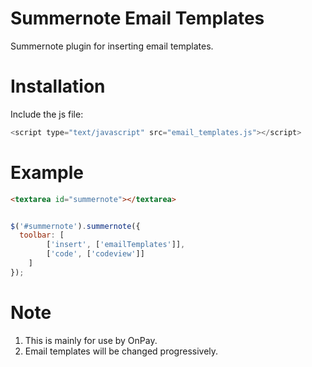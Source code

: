 # Summernote Email Templates
Summernote plugin for inserting email templates.

# Installation
Include the js file:
```javascript
<script type="text/javascript" src="email_templates.js"></script>
```

# Example
```html
<textarea id="summernote"></textarea>
```

```javascript

$('#summernote').summernote({
  toolbar: [
		['insert', ['emailTemplates']],
		['code', ['codeview']]
	]
});
```

# Note
1. This is mainly for use by OnPay.
2. Email templates will be changed progressively.
